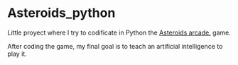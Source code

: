 # Asteroids_python

Little proyect where I try to codificate in Python the [Asteroids arcade.](https://en.wikipedia.org/wiki/Asteroids_(video_game)) game. 

After coding the game, my final goal is to teach an artificial intelligence to play it.
